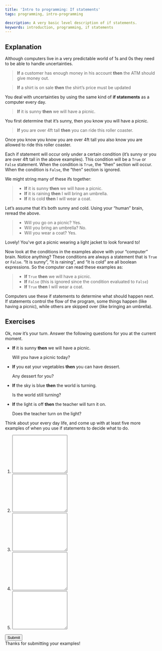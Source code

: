 ```yaml
---
title: 'Intro to programming: If statements'
tags: programming, intro-programming

description: A very basic level description of if statements.
keywords: introduction, programming, if statements
---
```


## Explanation

Although computers live in a very predictable world of 1s and 0s they need to be able to handle uncertainties.

> **If** a customer has enough money in his account **then** the ATM should give money out.

> **If** a shirt is on sale **then** the shirt’s price must be updated 

You deal with uncertainties by using the same kind of **if statements** as a computer every day.

> **If** it is sunny **then** we will have a picnic.

You first determine that it’s sunny, then you know you will have a picnic.

> **If** you are over 4ft tall **then** you can ride this roller coaster.

Once you know you know you are over 4ft tall you also know you are allowed to ride this roller coaster.

Each if statement will occur only under a certain condition (it’s sunny or you are over 4ft tall in the above examples). This condition will be a `True` or `False` statement. When the condition is `True`, the “then” section will occur. When the condition is `False`, the “then” section is ignored.

We might string many of these ifs together:

> * **If** it is sunny **then** we will have a picnic.
> * **If** it is raining **then** I will bring an umbrella.
> * **If** it is cold **then** I will wear a coat.

Let’s assume that it’s both sunny and cold. Using your “human” brain, reread the above.

> * Will you go on a picnic? Yes.
> * Will you bring an umbrella? No.
> * Will you wear a coat? Yes.

Lovely! You've got a picnic wearing a light jacket to look forward to!

Now look at the conditions in the examples above with your “computer” brain. Notice anything? These conditions are always a statement that is `True` or `False`. “It is sunny”, “it is raining”, and “it is cold” are all boolean expressions. So the computer can read these examples as:

> * **If** `True` **then** we will have a picnic.
> * **If** `False` (this is ignored since the condition evaluated to `False`)
> * **If** `True` **then** I will wear a coat.

Computers use these if statements to determine what should happen next. If statements control the flow of the program, some things happen (like having a picnic), while others are skipped over (like bringing an umbrella).

## Exercises

Ok, now it’s your turn. Answer the following questions for you at the current moment.

* **If** it is sunny **then** we will have a picnic.

    Will you have a picnic today?

* **If** you eat your vegetables **then** you can have dessert.

    Any dessert for you?

* **If** the sky is blue **then** the world is turning.

    Is the world still turning?

* **If** the light is off **then** the teacher will turn it on.

    Does the teacher turn on the light?


Think about your every day life, and come up with at least five more examples of when you use if statements to decide what to do.

<iframe id="hidden_iframe" name="hidden_iframe" style="display:none;">
</iframe>

<form action="https://docs.google.com/forms/d/1u4xIbGktEd3RzHQHfJcSRwuqUklokVcmeNBTrVbH6oI/formResponse" method="POST" id="ss-form" onsubmit="hideQuestions();" target="hidden_iframe" class="programming-examples">
  <div class="example-questions">
    <input type="hidden" name="entry.1043295642" value="If statements" id="group_1043295642_1" role="radio" class="ss-q-radio valid" aria-label="Boolean">
    <ol>
      <li>
        <textarea name="entry.1571729994" rows="8" cols="0" class="ss-q-long" id="entry_1571729994" dir="auto" aria-label="Example 1  "></textarea>
      </li>
      <li>
        <textarea name="entry.332234193" rows="8" cols="0" class="ss-q-long" id="entry_332234193" dir="auto" aria-label="Example 2  "></textarea>
      </li>
      <li>
        <textarea name="entry.796117189" rows="8" cols="0" class="ss-q-long" id="entry_796117189" dir="auto" aria-label="Example 3  "></textarea>
      </li>
      <li>
        <textarea name="entry.1635444679" rows="8" cols="0" class="ss-q-long" id="entry_1635444679" dir="auto" aria-label="Example 4  "></textarea>
      </li>
      <li>
        <textarea name="entry.341236292" rows="8" cols="0" class="ss-q-long" id="entry_341236292" dir="auto" aria-label="Example 5  "></textarea>
      </li>
    </ol>
    <input type="submit" name="submit" value="Submit" id="ss-submit" class="jfk-button jfk-button-action ">
  </div>
  <div class="thank-you">
    Thanks for submitting your examples!
  </div>
</form>

<script>
function hideQuestions() {
  document.getElementsByClassName('example-questions')[0].className+=' inactive';
  document.getElementsByClassName('thank-you')[0].className+=' active';
}
</script>